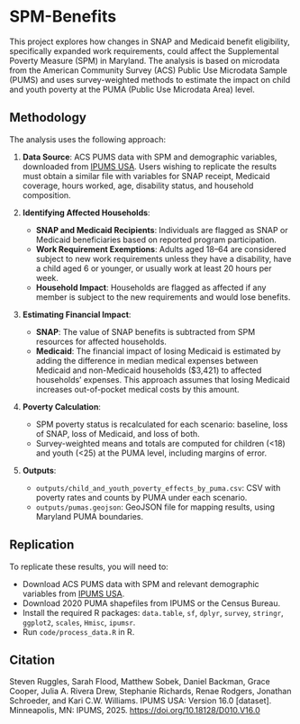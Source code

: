 # SPM-Benefits

This project explores how changes in SNAP and Medicaid benefit eligibility, specifically expanded work requirements, could affect the Supplemental Poverty Measure (SPM) in Maryland. The analysis is based on microdata from the American Community Survey (ACS) Public Use Microdata Sample (PUMS) and uses survey-weighted methods to estimate the impact on child and youth poverty at the PUMA (Public Use Microdata Area) level.

## Methodology

The analysis uses the following approach:

1. **Data Source**: ACS PUMS data with SPM and demographic variables, downloaded from [IPUMS USA](https://usa.ipums.org/usa/). Users wishing to replicate the results must obtain a similar file with variables for SNAP receipt, Medicaid coverage, hours worked, age, disability status, and household composition.

2. **Identifying Affected Households**:
   - **SNAP and Medicaid Recipients**: Individuals are flagged as SNAP or Medicaid beneficiaries based on reported program participation.
   - **Work Requirement Exemptions**: Adults aged 18–64 are considered subject to new work requirements unless they have a disability, have a child aged 6 or younger, or usually work at least 20 hours per week.
   - **Household Impact**: Households are flagged as affected if any member is subject to the new requirements and would lose benefits.

3. **Estimating Financial Impact**:
   - **SNAP**: The value of SNAP benefits is subtracted from SPM resources for affected households.
   - **Medicaid**: The financial impact of losing Medicaid is estimated by adding the difference in median medical expenses between Medicaid and non-Medicaid households ($3,421) to affected households’ expenses. This approach assumes that losing Medicaid increases out-of-pocket medical costs by this amount.

4. **Poverty Calculation**:
   - SPM poverty status is recalculated for each scenario: baseline, loss of SNAP, loss of Medicaid, and loss of both.
   - Survey-weighted means and totals are computed for children (<18) and youth (<25) at the PUMA level, including margins of error.

5. **Outputs**:
   - `outputs/child_and_youth_poverty_effects_by_puma.csv`: CSV with poverty rates and counts by PUMA under each scenario.
   - `outputs/pumas.geojson`: GeoJSON file for mapping results, using Maryland PUMA boundaries.

## Replication

To replicate these results, you will need to:
- Download ACS PUMS data with SPM and relevant demographic variables from [IPUMS USA](https://usa.ipums.org/usa/).
- Download 2020 PUMA shapefiles from IPUMS or the Census Bureau.
- Install the required R packages: `data.table`, `sf`, `dplyr`, `survey`, `stringr`, `ggplot2`, `scales`, `Hmisc`, `ipumsr`.
- Run `code/process_data.R` in R.

## Citation

Steven Ruggles, Sarah Flood, Matthew Sobek, Daniel Backman, Grace Cooper, Julia A. Rivera Drew, Stephanie Richards, Renae Rodgers, Jonathan Schroeder, and Kari C.W. Williams. IPUMS USA: Version 16.0 [dataset]. Minneapolis, MN: IPUMS, 2025. https://doi.org/10.18128/D010.V16.0
